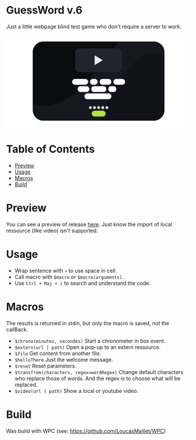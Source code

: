 # GuessWord v.6

Just a little webpage blind test game who don't require a server to work.

![alt text](https://github.com/LoucasMaillet/GuessWord/blob/main/ico.png?raw=true)

# Table of Contents

* [Preview](#preview)
* [Usage](#usage)
* [Macros](#macros)
* [Build](#build)

# Preview

You can see a preview of release [here](https://htmlpreview.github.io/?https://github.com/LoucasMaillet/GuessWord/blob/main/release/index.html). Just know the import of local ressource (like video) isn't supported.

# Usage

 * Wrap sentence with `¤` to use space in cell.
 * Call macro with `$macro` or `$macro(arguments)`.
 * Use `Ctrl + Maj + i` to search and understand the code.

# Macros

The results is returned in stdin, but only the macro is saved, not the callBack.

- `$chrono(minutes, secondes)` Start a chronometer in box event.
- `$extern(url | path)` Open a pop-up to an extern ressource. 
- `$file` Get content from another file.
- `$helloThere` Just the welcome message. 
- `$reset` Reset parameters.
- `$transfrom(characters, regex=wordRegex)` Change default characters who replace those of words. And the regex is to choose what will be replaced.
- `$video(url | path)` Show a local or youtube video.


# Build

Was build with WPC (see: https://github.com/LoucasMaillet/WPC)

